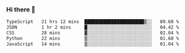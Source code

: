 ### Hi there 👋

<!--
**zhengis-alinur/zhengis-alinur** is a ✨ _special_ ✨ repository because its `README.md` (this file) appears on your GitHub profile.

Here are some ideas to get you started:

- 🔭 I’m currently working on ...
- 🌱 I’m currently learning ...
- 👯 I’m looking to collaborate on ...
- 🤔 I’m looking for help with ...
- 💬 Ask me about ...
- 📫 How to reach me: ...
- 😄 Pronouns: ...
- ⚡ Fun fact: ...
-->

<!--START_SECTION:waka-->

```txt
TypeScript   21 hrs 12 mins  ██████████████████████▒░░   89.60 %
JSON         1 hr 2 mins     █░░░░░░░░░░░░░░░░░░░░░░░░   04.42 %
CSS          28 mins         ▓░░░░░░░░░░░░░░░░░░░░░░░░   02.04 %
Python       22 mins         ▒░░░░░░░░░░░░░░░░░░░░░░░░   01.60 %
JavaScript   14 mins         ▒░░░░░░░░░░░░░░░░░░░░░░░░   01.04 %
```

<!--END_SECTION:waka-->
